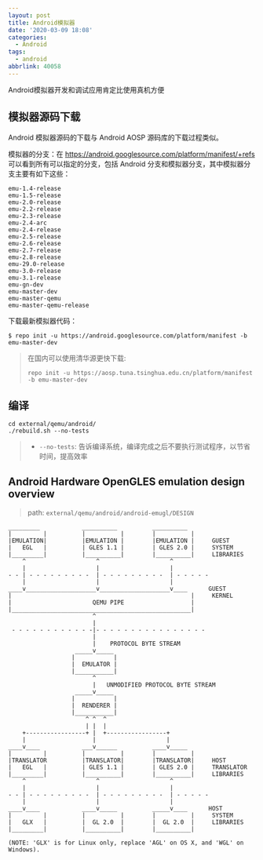 ```yaml
---
layout: post
title: Android模拟器
date: '2020-03-09 18:08'
categories:
  - Android
tags:
  - android
abbrlink: 40058
---
```


Android模拟器开发和调试应用肯定比使用真机方便

<!--more-->

## 模拟器源码下载

Android 模拟器源码的下载与 Android AOSP 源码库的下载过程类似。

模拟器的分支：在 https://android.googlesource.com/platform/manifest/+refs 可以看到所有可以指定的分支，包括 Android 分支和模拟器分支，其中模拟器分支主要有如下这些：

```
emu-1.4-release
emu-1.5-release
emu-2.0-release
emu-2.2-release
emu-2.3-release
emu-2.4-arc
emu-2.4-release
emu-2.5-release
emu-2.6-release
emu-2.7-release
emu-2.8-release
emu-29.0-release
emu-3.0-release
emu-3.1-release
emu-gn-dev
emu-master-dev
emu-master-qemu
emu-master-qemu-release
```

下载最新模拟器代码：
``` shell
$ repo init -u https://android.googlesource.com/platform/manifest -b emu-master-dev
```

> 在国内可以使用清华源更快下载:
> ``` shell
> repo init -u https://aosp.tuna.tsinghua.edu.cn/platform/manifest -b emu-master-dev
> ```


## 编译


``` shell
cd external/qemu/android/
./rebuild.sh --no-tests
```
> - `--no-tests`: 告诉编译系统，编译完成之后不要执行测试程序，以节省时间，提高效率


## Android Hardware OpenGLES emulation design overview

> path: `external/qemu/android/android-emugl/DESIGN`

```
_________            __________          __________
|         |          |          |        |          |
|EMULATION|          |EMULATION |        |EMULATION |     GUEST
|   EGL   |          | GLES 1.1 |        | GLES 2.0 |     SYSTEM
|_________|          |__________|        |__________|     LIBRARIES
    ^                    ^                    ^
    |                    |                    |
- - | - - - - - - - - -  | - - - - - - - - -  | - - - - -
    |                    |                    |
____v____________________v____________________v____      GUEST
|                                                   |     KERNEL
|                       QEMU PIPE                   |
|___________________________________________________|
                        ^
                        |
 - - - - - - - - - - - -|- - - - - - - - - - - - - - - -
                        |
                        |    PROTOCOL BYTE STREAM
                   _____v_____
                  |           |
                  |  EMULATOR |
                  |___________|
                        ^
                        |   UNMODIFIED PROTOCOL BYTE STREAM
                   _____v_____
                  |           |
                  |  RENDERER |
                  |___________|
                      ^ ^  ^
                      | |  |
    +-----------------+ |  +-----------------+
    |                   |                    |
____v____            ___v______          ____v_____
|         |          |          |        |          |
|TRANSLATOR          |TRANSLATOR|        |TRANSLATOR|     HOST
|   EGL   |          | GLES 1.1 |        | GLES 2.0 |     TRANSLATOR
|_________|          |__________|        |__________|     LIBRARIES
    ^                    ^                    ^
    |                    |                    |
- - | - - - - - - - - -  | - - - - - - - - -  | - - - - -
    |                    |                    |
____v____            ____v_____          _____v____      HOST
|         |          |          |        |          |     SYSTEM
|   GLX   |          |  GL 2.0  |        |  GL 2.0  |     LIBRARIES
|_________|          |__________|        |__________|

(NOTE: 'GLX' is for Linux only, replace 'AGL' on OS X, and 'WGL' on Windows).
```
